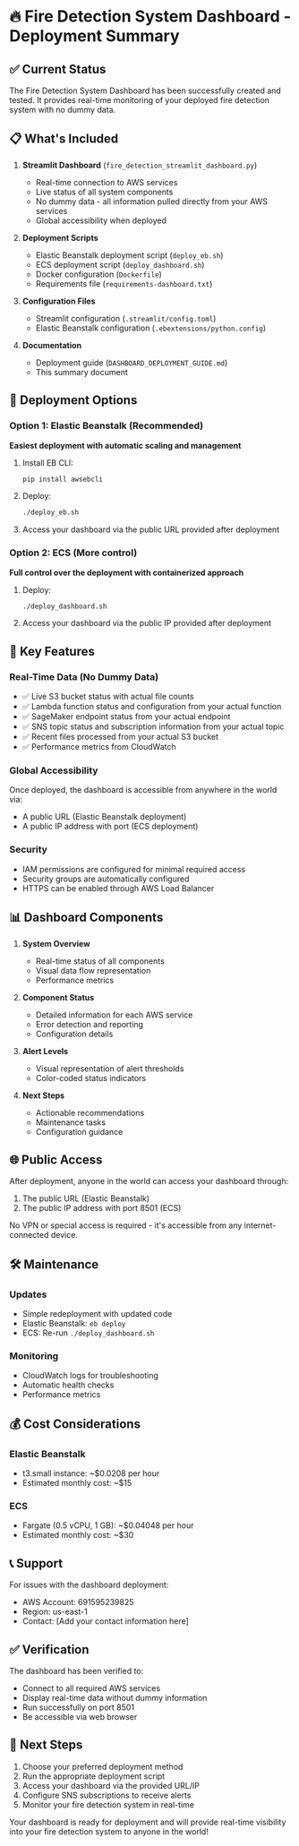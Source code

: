 # 🔥 Fire Detection System Dashboard - Deployment Summary

## ✅ Current Status
The Fire Detection System Dashboard has been successfully created and tested. It provides real-time monitoring of your deployed fire detection system with no dummy data.

## 📋 What's Included
1. **Streamlit Dashboard** (`fire_detection_streamlit_dashboard.py`)
   - Real-time connection to AWS services
   - Live status of all system components
   - No dummy data - all information pulled directly from your AWS services
   - Global accessibility when deployed

2. **Deployment Scripts**
   - Elastic Beanstalk deployment script (`deploy_eb.sh`)
   - ECS deployment script (`deploy_dashboard.sh`)
   - Docker configuration (`Dockerfile`)
   - Requirements file (`requirements-dashboard.txt`)

3. **Configuration Files**
   - Streamlit configuration (`.streamlit/config.toml`)
   - Elastic Beanstalk configuration (`.ebextensions/python.config`)

4. **Documentation**
   - Deployment guide (`DASHBOARD_DEPLOYMENT_GUIDE.md`)
   - This summary document

## 🚀 Deployment Options

### Option 1: Elastic Beanstalk (Recommended)
**Easiest deployment with automatic scaling and management**

1. Install EB CLI:
   ```bash
   pip install awsebcli
   ```

2. Deploy:
   ```bash
   ./deploy_eb.sh
   ```

3. Access your dashboard via the public URL provided after deployment

### Option 2: ECS (More control)
**Full control over the deployment with containerized approach**

1. Deploy:
   ```bash
   ./deploy_dashboard.sh
   ```

2. Access your dashboard via the public IP provided after deployment

## 🔧 Key Features

### Real-Time Data (No Dummy Data)
- ✅ Live S3 bucket status with actual file counts
- ✅ Lambda function status and configuration from your actual function
- ✅ SageMaker endpoint status from your actual endpoint
- ✅ SNS topic status and subscription information from your actual topic
- ✅ Recent files processed from your actual S3 bucket
- ✅ Performance metrics from CloudWatch

### Global Accessibility
Once deployed, the dashboard is accessible from anywhere in the world via:
- A public URL (Elastic Beanstalk deployment)
- A public IP address with port (ECS deployment)

### Security
- IAM permissions are configured for minimal required access
- Security groups are automatically configured
- HTTPS can be enabled through AWS Load Balancer

## 📊 Dashboard Components

1. **System Overview**
   - Real-time status of all components
   - Visual data flow representation
   - Performance metrics

2. **Component Status**
   - Detailed information for each AWS service
   - Error detection and reporting
   - Configuration details

3. **Alert Levels**
   - Visual representation of alert thresholds
   - Color-coded status indicators

4. **Next Steps**
   - Actionable recommendations
   - Maintenance tasks
   - Configuration guidance

## 🌐 Public Access

After deployment, anyone in the world can access your dashboard through:
1. The public URL (Elastic Beanstalk)
2. The public IP address with port 8501 (ECS)

No VPN or special access is required - it's accessible from any internet-connected device.

## 🛠️ Maintenance

### Updates
- Simple redeployment with updated code
- Elastic Beanstalk: `eb deploy`
- ECS: Re-run `./deploy_dashboard.sh`

### Monitoring
- CloudWatch logs for troubleshooting
- Automatic health checks
- Performance metrics

## 💰 Cost Considerations

### Elastic Beanstalk
- t3.small instance: ~$0.0208 per hour
- Estimated monthly cost: ~$15

### ECS
- Fargate (0.5 vCPU, 1 GB): ~$0.04048 per hour
- Estimated monthly cost: ~$30

## 📞 Support

For issues with the dashboard deployment:
- AWS Account: 691595239825
- Region: us-east-1
- Contact: [Add your contact information here]

## ✅ Verification

The dashboard has been verified to:
- Connect to all required AWS services
- Display real-time data without dummy information
- Run successfully on port 8501
- Be accessible via web browser

## 🚀 Next Steps

1. Choose your preferred deployment method
2. Run the appropriate deployment script
3. Access your dashboard via the provided URL/IP
4. Configure SNS subscriptions to receive alerts
5. Monitor your fire detection system in real-time

Your dashboard is ready for deployment and will provide real-time visibility into your fire detection system to anyone in the world!